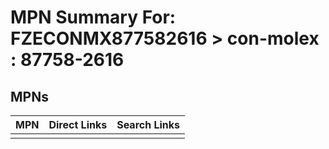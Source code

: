 



# MPN Summary For: FZECONMX877582616 > con-molex : 87758-2616

## MPNs
  

|MPN|Direct Links|Search Links|
| :--- | :--- | :--- |
||||
